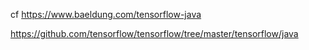 
cf https://www.baeldung.com/tensorflow-java

https://github.com/tensorflow/tensorflow/tree/master/tensorflow/java
